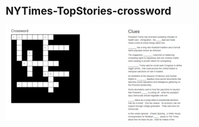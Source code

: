 # NYTimes-TopStories-crossword
![alt text](https://github.com/lngoquy1/NYTimes-TopStories-crossword/blob/master/crossword.png)
